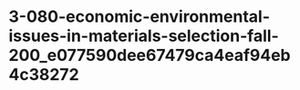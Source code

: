 # 3-080-economic-environmental-issues-in-materials-selection-fall-200_e077590dee67479ca4eaf94eb4c38272